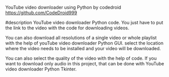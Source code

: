 
YouTube video downloader using Python by codedroid
  https://github.com/CodeDroid999 

#description
 YouTube video downloader Python code. You just have to put the link to the video with the code for downloading videos.

You can also download all resolutions of a single video or whole playlist with the help of youTube video downloader Python GUI. select the location where the video needs to be installed and your video will be downloaded.

You can also select the quality of the video with the help of code. If you want to download only audio in this project, that can be done with YouTube video downloader Python Tkinter.